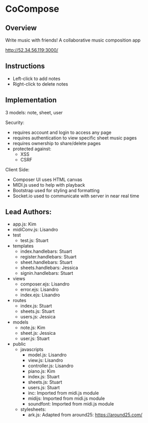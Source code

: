 CoCompose
=======================================

Overview
--------
Write music with friends! A collaborative music composition app

http://52.34.56.119:3000/

Instructions
------------
  - Left-click to add notes  
  - Right-click to delete notes

Implementation
--------------
3 models: note, sheet, user

Security:
  - requires account and login to access any page  
  - requires authentication to view specific sheet music pages  
  - requires ownership to share/delete pages  
  - protected against:  
    + XSS  
    + CSRF  

Client Side:
  - Composer UI uses HTML canvas
  - MIDI.js used to help with playback
  - Bootstrap used for styling and formatting
  - Socket.io used to communicate with server in near real time

Lead Authors: 
---------------- 
  - app.js: Kim  
  - midiConv.js: Lisandro  
  - test  
    + test.js: Stuart  
  - templates  
    + index.handlebars: Stuart  
    + register.handlebars: Stuart  
    + sheet.handlebars: Stuart  
    + sheets.handlebars: Jessica  
    + signin.handlebars: Stuart  
  - views  
    + composer.ejs: Lisandro  
    + error.ejs: Lisandro  
    + index.ejs: Lisandro  
  - routes  
    + index.js: Stuart  
    + sheets.js: Stuart  
    + users.js: Jessica  
  - models  
    + note.js: Kim  
    + sheet.js: Jessica  
    + user.js: Stuart  
  - public  
    + javascripts  
      * model.js: Lisandro  
      * view.js: Lisandro  
      * controller.js: Lisandro  
      * piano.js: Kim  
      * index.js: Stuart  
      * sheets.js: Stuart  
      * users.js: Stuart  
      * inc: Imported from midi.js module  
      * midijs: Imported from midi.js module  
      * soundfont: Imported from midi.js module  
    + stylesheets:  
      * ark.js: Adapted from around25: https://around25.com/  
